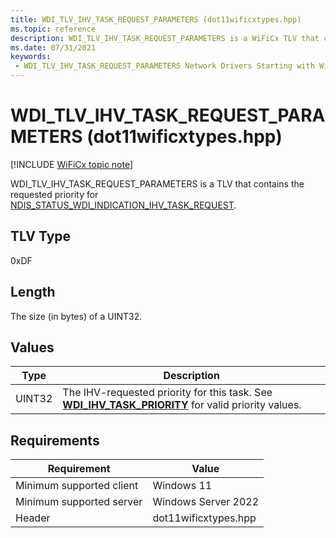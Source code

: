 ```yaml
---
title: WDI_TLV_IHV_TASK_REQUEST_PARAMETERS (dot11wificxtypes.hpp)
ms.topic: reference
description: WDI_TLV_IHV_TASK_REQUEST_PARAMETERS is a WiFiCx TLV that contains the requested priority for NDIS_STATUS_WDI_INDICATION_IHV_TASK_REQUEST.
ms.date: 07/31/2021
keywords:
 - WDI_TLV_IHV_TASK_REQUEST_PARAMETERS Network Drivers Starting with Windows Vista
---
```


# WDI\_TLV\_IHV\_TASK\_REQUEST\_PARAMETERS (dot11wificxtypes.hpp)

[!INCLUDE [WiFiCx topic note](../includes/wificx-version-warning.md)]


WDI\_TLV\_IHV\_TASK\_REQUEST\_PARAMETERS is a TLV that contains the requested priority for [NDIS\_STATUS\_WDI\_INDICATION\_IHV\_TASK\_REQUEST](./ndis-status-wdi-indication-ihv-task-request.md).

## TLV Type


0xDF

## Length


The size (in bytes) of a UINT32.

## Values


| Type   | Description                                                                                                                             |
|--------|-----------------------------------------------------------------------------------------------------------------------------------------|
| UINT32 | The IHV-requested priority for this task. See [**WDI\_IHV\_TASK\_PRIORITY**](/windows-hardware/drivers/ddi/dot11wificxtypes/ne-dot11wificxtypes-wdi_ihv_task_priority) for valid priority values. |

 

## Requirements

|Requirement|Value|
|--- |--- |
|Minimum supported client|Windows 11|
|Minimum supported server|Windows Server 2022|
|Header|dot11wificxtypes.hpp|

 

